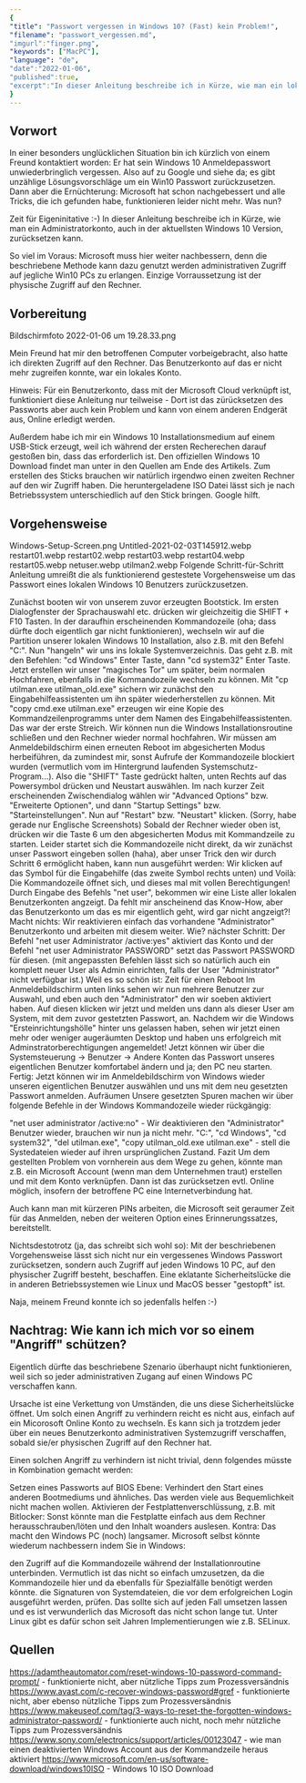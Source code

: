```yaml
---
{
"title": "Passwort vergessen in Windows 10? (Fast) kein Problem!",
"filename": "passwort_vergessen.md",
"imgurl":"finger.png",
"keywords": ["MacPC"],
"language": "de",
"date":"2022-01-06",
"published":true,
"excerpt":"In dieser Anleitung beschreibe ich in Kürze, wie man ein lokales Administratorkonto auch in der aktuellsten Windows 10 Version zurücksetzen kann."
}
---
```

## Vorwort
In einer besonders unglücklichen Situation bin ich kürzlich von einem Freund kontaktiert worden: Er hat sein Windows 10 Anmeldepasswort unwiederbringlich vergessen.
Also auf zu Google und siehe da; es gibt unzählige Lösungsvorschläge um ein Win10 Passwort zurückzusetzen. Dann aber die Ernüchterung: Microsoft hat schon nachgebessert und alle Tricks, die ich gefunden habe, funktionieren leider nicht mehr. Was nun?

Zeit für Eigeninitative :-) In dieser Anleitung beschreibe ich in Kürze, wie man ein Administratorkonto, auch in der aktuellsten Windows 10 Version, zurücksetzen kann.

So viel im Voraus: Microsoft muss hier weiter nachbessern, denn die beschriebene Methode kann dazu genutzt werden administrativen Zugriff auf jegliche Win10 PCs zu erlangen. Einzige Vorraussetzung ist der physische Zugriff auf den Rechner.


## Vorbereitung
Bildschirmfoto 2022-01-06 um 19.28.33.png

Mein Freund hat mir den betroffenen Computer vorbeigebracht, also hatte ich direkten Zugriff auf den Rechner.
Das Benutzerkonto auf das er nicht mehr zugreifen konnte, war ein lokales Konto.

Hinweis: Für ein Benutzerkonto, dass mit der Microsoft Cloud verknüpft ist, funktioniert diese Anleitung nur teilweise - Dort ist das zürücksetzen des Passworts aber auch kein Problem und kann von einem anderen Endgerät aus, Online erledigt werden.

Außerdem habe ich mir ein Windows 10 Installationsmedium auf einem USB-Stick erzeugt, weil ich während der ersten Recherechen darauf gestoßen bin, dass das erforderlich ist. Den offiziellen Windows 10 Download findet man unter in den Quellen am Ende des Artikels. Zum erstellen des Sticks brauchen wir natürlich irgendwo einen zweiten Rechner auf den wir Zugriff haben. Die heruntergeladene ISO Datei lässt sich je nach Betriebssystem unterschiedlich auf den Stick bringen. Google hilft.

## Vorgehensweise
Windows-Setup-Screen.png Untitled-2021-02-03T145912.webp restart01.webp restart02.webp restart03.webp restart04.webp restart05.webp netuser.webp utilman2.webp
Folgende Schritt-für-Schritt Anleitung umreißt die als funktionierend gestestete Vorgehensweise um das Passwort eines lokalen Windows 10 Benutzers zurückzusetzen.

Zunächst booten wir von unserem zuvor erzeugten Bootstick.
Im ersten Dialogfenster der Sprachauswahl etc. drücken wir gleichzeitig die SHIFT + F10 Tasten.
In der daraufhin erscheinenden Kommandozeile (oha; dass dürfte doch eigentlich gar nicht funktionieren), wechseln wir auf die Partition unserer lokalen Windows 10 Installation, also z.B. mit den Befehl "C:".
Nun "hangeln" wir uns ins lokale Systemverzeichnis. Das geht z.B. mit den Befehlen: "cd Windows" Enter Taste, dann "cd system32" Enter Taste.
Jetzt erstellen wir unser "magisches Tor" um später, beim normalen Hochfahren, ebenfalls in die Kommandozeile wechseln zu können. Mit "cp utilman.exe utilman_old.exe" sichern wir zunächst den Eingabehilfeassistenten um ihn später wiederherstellen zu können.
Mit "copy cmd.exe utilman.exe" erzeugen wir eine Kopie des Kommandzeilenprogramms unter dem Namen des Eingabehilfeassistenten.
Das war der erste Streich. Wir können nun die Windows Installationsroutine schließen und den Rechner wieder normal hochfahren.
Wir müssen am Anmeldebildschirm einen erneuten Reboot im abgesicherten Modus herbeiführen, da zumindest mir, sonst Aufrufe der Kommandozeile blockiert wurden (vermutlich vom im Hintergrund laufenden Systemschutz-Program...). Also die "SHIFT" Taste gedrückt halten, unten Rechts auf das Powersymbol drücken und Neustart auswählen.
Im nach kurzer Zeit erscheinenden Zwischendialog wählen wir "Advanced Options" bzw. "Erweiterte Optionen", und dann "Startup Settings" bzw. "Starteinstellungen". Nun auf "Restart" bzw. "Neustart" klicken. (Sorry, habe gerade nur Englische Screenshots)
Sobald der Rechner wieder oben ist, drücken wir die Taste 6 um den abgesicherten Modus mit Kommandzeile zu starten.
Leider startet sich die Kommandozeile nicht direkt, da wir zunächst unser Passwort eingeben sollen (haha), aber unser Trick den wir durch Schritt 6 ermöglicht haben, kann nun ausgeführt werden: Wir klicken auf das Symbol für die Eingabehilfe (das zweite Symbol rechts unten) und Voilà: Die Kommandozeile öffnet sich, und dieses mal mit vollen Berechtigungen!
Durch Eingabe des Befehls "net user", bekommen wir eine Liste aller lokalen Benutzerkonten angzeigt. Da fehlt mir anscheinend das Know-How, aber das Benutzerkonto um das es mir eigentlich geht, wird gar nicht angzeigt?! Macht nichts: Wir reaktivieren einfach das vorhandene "Administrator" Benutzerkonto und arbeiten mit diesem weiter. Wie? nächster Schritt:
Der Befehl "net user Administrator /active:yes" aktiviert das Konto und der Befehl "net user Administrator PASSWORD" setzt das Passwort PASSWORD für diesen. (mit angepassten Befehlen lässt sich so natürlich auch ein komplett neuer User als Admin einrichten, falls der User "Administrator" nicht verfügbar ist.)
Weil es so schön ist: Zeit für einen Reboot
Im Anmeldebildschirm unten links sehen wir nun mehrere Benutzer zur Auswahl, und eben auch den "Administrator" den wir soeben aktiviert haben. Auf diesen klicken wir jetzt und melden uns dann als dieser User am System, mit dem zuvor gestetzten Passwort, an.
Nachdem wir die Windows "Ersteinrichtungshölle" hinter uns gelassen haben, sehen wir jetzt einen mehr oder weniger augeräumten Desktop und haben uns erfolgreich mit Adminstratorberechtigungen angemeldet!
Jetzt können wir über die Systemsteuerung -> Benutzer -> Andere Konten das Passwort unseres eigentlichen Benutzer komfortabel ändern und ja; den PC neu starten.
Fertig: Jetzt können wir im Anmeldebildschirm von Windows wieder unseren eigentlichen Benutzer auswählen und uns mit dem neu gesetzten Passwort anmelden.
Aufräumen
Unsere gesetzten Spuren machen wir über folgende Befehle in der Windows Kommandozeile wieder rückgängig:

"net user administrator /active:no" - Wir deaktivieren den "Administrator" Benutzer wieder, brauchen wir nun ja nicht mehr.
"C:", "cd Windows", "cd system32", "del utilman.exe", "copy utilman_old.exe utilman.exe" - stell die Systedateien wieder auf ihren ursprünglichen Zustand.
Fazit
Um dem gestellten Problem von vornherein aus dem Wege zu gehen, könnte man z.B. ein Microsoft Account (wenn man dem Unternehmen traut) erstellen und mit dem Konto verknüpfen. Dann ist das zurücksetzen evtl. Online möglich, insofern der betroffene PC eine Internetverbindung hat.

Auch kann man mit kürzeren PINs arbeiten, die Microsoft seit geraumer Zeit für das Anmelden, neben der weiteren Option eines Erinnerungssatzes, bereitstellt.

Nichtsdestotrotz (ja, das schreibt sich wohl so): Mit der beschriebenen Vorgehensweise lässt sich nicht nur ein vergessenes Windows Passwort zurücksetzen, sondern auch Zugriff auf jeden Windows 10 PC, auf den physischer Zugriff besteht, beschaffen. Eine eklatante Sicherheitslücke die in anderen Betriebssystemen wie Linux und MacOS besser "gestopft" ist.

Naja, meinem Freund konnte ich so jedenfalls helfen :-)

## Nachtrag: Wie kann ich mich vor so einem "Angriff" schützen?
Eigentlich dürfte das beschriebene Szenario überhaupt nicht funktionieren, weil sich so jeder administrativen Zugang auf einen Windows PC verschaffen kann.

Ursache ist eine Verkettung von Umständen, die uns diese Sicherheitslücke öffnet. Um solch einen Angriff zu verhindern reicht es nicht aus, einfach auf ein Micorosoft Online Konto zu wechseln. Es kann sich ja trotzdem jeder über ein neues Benutzerkonto administrativen Systemzugriff verschaffen, sobald sie/er physischen Zugriff auf den Rechner hat.

Einen solchen Angriff zu verhindern ist nicht trivial, denn folgendes müsste in Kombination gemacht werden:

Setzen eines Passworts auf BIOS Ebene: Verhindert den Start eines anderen Bootmediums und ähnliches. Das werden viele aus Bequemlichkeit nicht machen wollen.
Aktivieren der Festplattenverschlüssung, z.B. mit Bitlocker: Sonst könnte man die Festplatte einfach aus dem Rechner herausschrauben/löten und den Inhalt woanders auslesen. Kontra: Das macht den Windows PC (noch) langsamer.
Microsoft selbst könnte wiederum nachbessern indem Sie in Windows:

den Zugriff auf die Kommandozeile während der Installationroutine unterbinden. Vermutlich ist das nicht so einfach umzusetzen, da die Kommandozeile hier und da ebenfalls für Spezialfälle benötigt werden könnte.
die Signaturen von Systemdateien, die vor dem erfolgreichen Login ausgeführt werden, prüfen. Das sollte sich auf jeden Fall umsetzen lassen und es ist verwunderlich das Microsoft das nicht schon lange tut. Unter Linux gibt es dafür schon seit Jahren Implementierungen wie z.B. SELinux.

## Quellen
https://adamtheautomator.com/reset-windows-10-password-command-prompt/ - funktionierte nicht, aber nützliche Tipps zum Prozessversändnis
https://www.avast.com/c-recover-windows-password#gref - funktionierte nicht, aber ebenso nützliche Tipps zum Prozessversändnis
https://www.makeuseof.com/tag/3-ways-to-reset-the-forgotten-windows-administrator-password/ - funktionierte auch nicht, noch mehr nützliche Tipps zum Prozessversändnis
https://www.sony.com/electronics/support/articles/00123047 - wie man einen deaktivierten Windows Account aus der Kommandzeile heraus aktiviert
https://www.microsoft.com/en-us/software-download/windows10ISO - Windows 10 ISO Download


